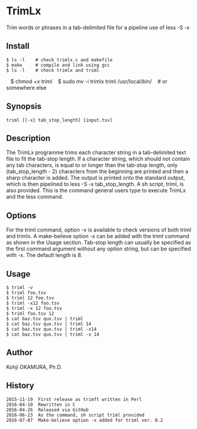 # TrimLx
Trim words or phrases in a tab-delimited file for a pipeline use of less -S -x

## Install
    $ ls -l    # check trimlx.c and makefile
    $ make     # compile and link using gcc
    $ ls -l    # check trimlx and triml
    $ chmod +x triml
    $ sudo mv -i trimlx triml /usr/local/bin/    # or somewhere else

## Synopsis
    triml [[-x] tab_stop_length] [input.tsv]

## Description
The TrimLx programme trims each character string in a tab-delimited text file to fit the tab-stop length. If a character string, which should not contain any tab characters, is equal to or longer than the tab-stop length, only (tab_stop_length - 2) characters from the beginning are printed and then a sharp character is added. The output is printed onto the standard output, which is then pipelined to less -S -x tab_stop_length. A sh script, triml, is also provided. This is the command general users type to execute TrimLx and the less command.

## Options
For the triml command, option -v is available to check versions of both triml and trimlx. A make-believe option -x can be added with the triml command as shown in the Usage section. Tab-stop length can usually be specified as the first command argument without any option string, but can be specified with -x. The default length is 8.

## Usage
    $ triml -v
    $ triml foo.tsv
    $ triml 12 foo.tsv
    $ triml -x12 foo.tsv
    $ triml -x 12 foo.tsv
    $ triml foo.tsv 12
    $ cat baz.tsv qux.tsv | triml
    $ cat baz.tsv qux.tsv | triml 14
    $ cat baz.tsv qux.tsv | triml -x14
    $ cat baz.tsv qux.tsv | triml -x 14

## Author
Kohji OKAMURA, Ph.D.

## History
    2015-11-19  First release as trimft written in Perl
    2016-04-10  Rewritten in C
    2016-04-26  Released via GitHub
    2016-06-23  As the command, sh script triml provided
    2016-07-07  Make-believe option -x added for triml ver. 0.2
